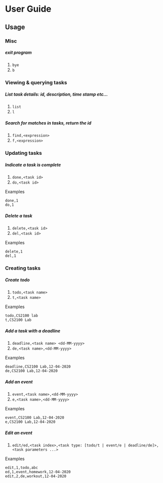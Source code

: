 # User Guide

## Usage

### Misc

##### exit program
1. `bye`
2. `b`

### Viewing & querying tasks

##### List task details: id, description, time stamp etc...
1. `list`
2. `l`

##### Search for matches in tasks, return the id
1. `find,<expression>`
2. `f,<expression>`

### Updating tasks

##### Indicate a task is complete
1. `done,<task id>`
2. `do,<task id>`

Examples
```
done,1
do,1
```

##### Delete a task
1. `delete,<task id>`
2. `del,<task id>`

Examples
```
delete,1
del,1
```

### Creating tasks

##### Create todo
1. `todo,<task name>`
2. `t,<task name>`

Examples
```
todo,CS2100 lab
t,CS2100 Lab 
```

##### Add a task with a deadline
1. `deadline,<task name> <dd-MM-yyyy>`
2. `de,<task name>,<dd-MM-yyyy>`

Examples
```
deadline,CS2100 Lab,12-04-2020
de,CS2100 Lab,12-04-2020
```
 
##### Add an event
1. `event,<task name>,<dd-MM-yyyy>`
2. `e,<task name>,<dd-MM-yyyy>`

Examples
```
event,CS2100 Lab,12-04-2020
e,CS2100 Lab,12-04-2020
```

##### Edit an event
1. `edit/ed,<task index>,<task type: [todo/t | event/e | deadline/de]>,<task parameters ...>`

Examples
```
edit,1,todo,abc
ed,1,event,homework,12-04-2020
edit,2,de,workout,12-04-2020
```